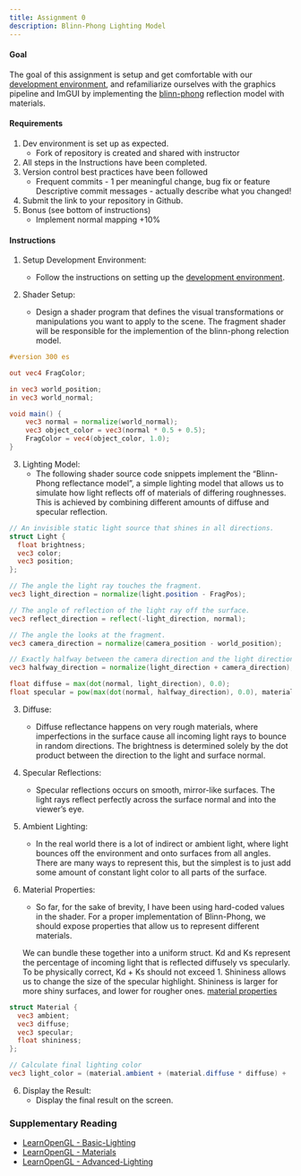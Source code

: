 ```yaml
---
title: Assignment 0
description: Blinn-Phong Lighting Model
---
```


#### Goal

The goal of this assignment is setup and get comfortable with our [development environment][], and refamiliarize ourselves with the graphics pipeline and ImGUI by implementing the [blinn-phong][] reflection model with materials.


#### Requirements

1.  Dev environment is set up as expected.
    *   Fork of repository is created and shared with instructor
2.  All steps in the Instructions have been completed.
3.  Version control best practices have been followed
    *   Frequent commits - 1 per meaningful change, bug fix or feature
Descriptive commit messages - actually describe what you changed!
4.  Submit the link to your repository in Github.
5.  Bonus (see bottom of instructions)
    *   Implement normal mapping +10%


#### Instructions

1. Setup Development Environment:
    * Follow the instructions on setting up the [development environment][].


2. Shader Setup:
    * Design a shader program that defines the visual transformations or manipulations you want to apply to the scene. The fragment shader will be responsible for the implemention of the blinn-phong relection model.

<!-- boilerplate code -->
```glsl
#version 300 es

out vec4 FragColor;

in vec3 world_position;
in vec3 world_normal;

void main() {
    vec3 normal = normalize(world_normal);
    vec3 object_color = vec3(normal * 0.5 + 0.5);
    FragColor = vec4(object_color, 1.0);
}
```


3. Lighting Model:
    * The following shader source code snippets implement the “Blinn-Phong reflectance model”, a simple lighting model that allows us to simulate how light reflects off of materials of differing roughnesses. This is achieved by combining different amounts of diffuse and specular reflection.

<!-- structure for a light -->
```glsl
// An invisible static light source that shines in all directions.
struct Light {
  float brightness;
  vec3 color;
  vec3 position;
};
```

<!-- necessary vectors -->
```glsl
// The angle the light ray touches the fragment.
vec3 light_direction = normalize(light.position - FragPos);

// The angle of reflection of the light ray off the surface.
vec3 reflect_direction = reflect(-light_direction, normal);

// The angle the looks at the fragment.
vec3 camera_direction = normalize(camera_position - world_position);

// Exactly halfway between the camera direction and the light direction.
vec3 halfway_direction = normalize(light_direction + camera_direction);
```

<!-- lighting calculations -->
```glsl
float diffuse = max(dot(normal, light_direction), 0.0);
float specular = pow(max(dot(normal, halfway_direction), 0.0), material.shininess);
```


3. Diffuse:
    * Diffuse reflectance happens on very rough materials, where imperfections in the surface cause all incoming light rays to bounce in random directions. The brightness is determined solely by the dot product between the direction to the light and surface normal.


4. Specular Reflections:
    * Specular reflections occurs on smooth, mirror-like surfaces. The light rays reflect perfectly across the surface normal and into the viewer’s eye. 


5. Ambient Lighting:
    * In the real world there is a lot of indirect or ambient light, where light bounces off the environment and onto surfaces from all angles. There are many ways to represent this, but the simplest is to just add some amount of constant light color to all parts of the surface.


7. Material Properties:
    * So far, for the sake of brevity, I have been using hard-coded values in the shader. For a proper implementation of Blinn-Phong, we should expose properties that allow us to represent different materials.

    We can bundle these together into a uniform struct. Kd and Ks represent the percentage of incoming light that is reflected diffusely vs specularly. To be physically correct, Kd + Ks should not exceed 1. Shininess allows us to change the size of the specular highlight. Shininess is larger for more shiny surfaces, and lower for rougher ones. [material properties][]

<!-- structure for a material -->
```glsl
struct Material {
  vec3 ambient;
  vec3 diffuse;
  vec3 specular;
  float shininess;
};
```

<!-- material calculations -->
```glsl
// Calculate final lighting color
vec3 light_color = (material.ambient + (material.diffuse * diffuse) + (material.specular * specular)) * light.color;
```


6. Display the Result:
    * Display the final result on the screen.


### Supplementary Reading

*   [LearnOpenGL - Basic-Lighting][]
*   [LearnOpenGL - Materials][]
*   [LearnOpenGL - Advanced-Lighting][]


[development environment]: environment.html
[blinn-phong]: https://en.wikipedia.org/wiki/Blinn%E2%80%93Phong_reflection_model
[LearnOpenGL - Basic-Lighting]: https://learnopengl.com/Lighting/Basic-Lighting
[LearnOpenGL - Materials]: https://learnopengl.com/Lighting/Materials
[LearnOpenGL - Advanced-Lighting]: https://learnopengl.com/Advanced-Lighting/Advanced-Lighting
[material properties]: http://devernay.free.fr/cours/opengl/materials.html

